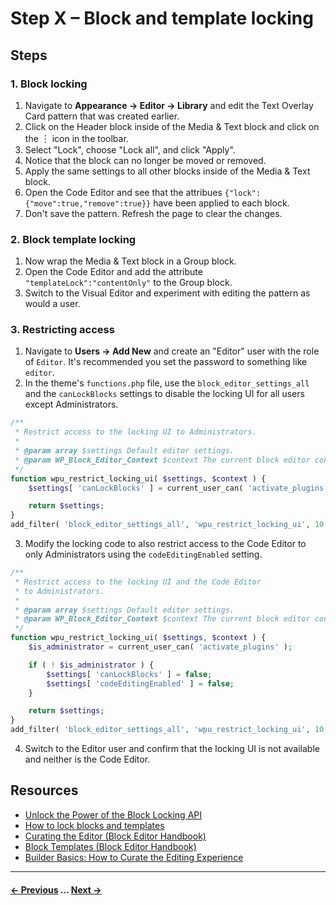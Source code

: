 # Step X – Block and template locking

## Steps

### 1. Block locking

1. Navigate to **Appearance → Editor → Library** and edit the Text Overlay Card pattern that was created earlier. 
2. Click on the Header block inside of the Media & Text block and click on the ︙ icon in the toolbar. 
3. Select "Lock", choose "Lock all", and click "Apply".
4. Notice that the block can no longer be moved or removed.
5. Apply the same settings to all other blocks inside of the Media & Text block.
6. Open the Code Editor and see that the attribues `{"lock":{"move":true,"remove":true}}` have been applied to each block.
7. Don't save the pattern. Refresh the page to clear the changes.

### 2. Block template locking

1. Now wrap the Media & Text block in a Group block.
2. Open the Code Editor and add the attribute `"templateLock":"contentOnly"` to the Group block.
3. Switch to the Visual Editor and experiment with editing the pattern as would a user.

### 3. Restricting access

1. Navigate to **Users → Add New** and create an "Editor" user with the role of `Editor`. It's recommended you set the password to something like `editor`.
2. In the theme's `functions.php` file, use the `block_editor_settings_all` and the `canLockBlocks` settings to disable the locking UI for all users except Administrators. 

```php
/**
 * Restrict access to the locking UI to Administrators.
 * 
 * @param array $settings Default editor settings.
 * @param WP_Block_Editor_Context $context The current block editor context.
 */
function wpu_restrict_locking_ui( $settings, $context ) {
    $settings[ 'canLockBlocks' ] = current_user_can( 'activate_plugins' );

    return $settings;
}
add_filter( 'block_editor_settings_all', 'wpu_restrict_locking_ui', 10, 2 );
```
3. Modify the locking code to also restrict access to the Code Editor to only Administrators using the `codeEditingEnabled` setting.
```php
/**
 * Restrict access to the locking UI and the Code Editor
 * to Administrators.
 * 
 * @param array $settings Default editor settings.
 * @param WP_Block_Editor_Context $context The current block editor context.
 */
function wpu_restrict_locking_ui( $settings, $context ) {
    $is_administrator = current_user_can( 'activate_plugins' );

    if ( ! $is_administrator ) {
        $settings[ 'canLockBlocks' ] = false;
        $settings[ 'codeEditingEnabled' ] = false;
    }

	return $settings;
}
add_filter( 'block_editor_settings_all', 'wpu_restrict_locking_ui', 10, 2 );
```
4. Switch to the Editor user and confirm that the locking UI is not available and neither is the Code Editor.

## Resources
- [Unlock the Power of the Block Locking API](https://wpengine.com/builders/block-locking-api/#restrict-locking-unlocking)
- [How to lock blocks and templates](https://fullsiteediting.com/how-to-lock-blocks-and-templates/)
- [Curating the Editor (Block Editor Handbook)](https://developer.wordpress.org/block-editor/how-to-guides/curating-the-editor-experience/#locking-apis)
- [Block Templates (Block Editor Handbook)](https://developer.wordpress.org/block-editor/reference-guides/block-api/block-templates/#locking)
- [Builder Basics: How to Curate the Editing Experience](https://wordpress.tv/2022/11/10/builder-basics-how-to-curate-the-editing-experience/)

---
#### [← Previous](/steps/step-1/readme.md) ... [Next →](/steps/step-3/readme.md)